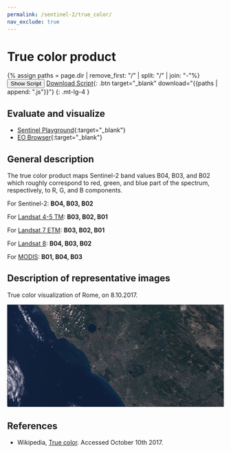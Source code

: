 ```yaml
---
permalink: /sentinel-2/true_color/
nav_exclude: true
---
```


# True color product

{% assign paths = page.dir | remove_first: "/" | split: "/" | join: "-"%}
<button class="btn btn-primary" id="toggle-script" onclick="toggleScript()">Show Script</button>
[Download Script](script.js){: .btn target="_blank" download="{{paths | append: ".js"}}"}
{: .mt-lg-4 }

<div id="script" style="display:none;"> 
{% highlight javascript %}
{% include_relative script.js %}
{% endhighlight %}
</div>

## Evaluate and visualize
 - [Sentinel Playground](https://apps.sentinel-hub.com/sentinel-playground/?source=S2&lat=41.9027835&lng=12.496365500000024&zoom=12&evalscripturl=https://raw.githubusercontent.com/sentinel-hub/customScripts/master/sentinel-2/true_color/script.js){:target="_blank"}    
 - [EO Browser](http://apps.sentinel-hub.com/eo-browser/#lat=41.9&lng=12.5&zoom=10&datasource=Sentinel-2%20L1C&time=2017-10-08&preset=CUSTOM&layers=B01,B02,B03&evalscript=bGV0IGdhaW4gPSAyLjU7CnJldHVybiBbQjA0LCBCMDMsIEIwMl0ubWFwKGEgPT4gZ2FpbiAqIGEpOwo%3D){:target="_blank"}   

## General description

The true color product maps Sentinel-2 band values B04, B03, and B02 which roughly correspond to red, green, and blue part of the spectrum, respectively, to R, G, and B components.

For Sentinel-2: **BO4, B03, B02**

For [Landsat 4-5 TM](https://custom-scripts.sentinel-hub.com/landsat-4-5-tm/true-color/): **B03, B02, B01**

For [Landsat 7 ETM](https://custom-scripts.sentinel-hub.com/landsat-7-etm/true-color/#): **B03, B02, B01**

For [Landsat 8](https://custom-scripts.sentinel-hub.com/landsat-8/true-color/): **B04, B03, B02**

For [MODIS](https://custom-scripts.sentinel-hub.com/modis/true-color/): **B01, B04, B03**

## Description of representative images

True color visualization of Rome, on 8.10.2017.

![True color visualization of Rome, on 8.10.2017.](fig/fig1.png)


## References
 - Wikipedia, [True color](https://en.wikipedia.org/wiki/False_color#True_color). Accessed October 10th 2017.
